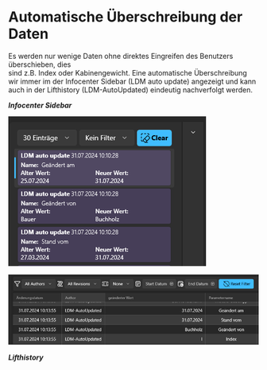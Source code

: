 # Automatische Überschreibung der Daten

Es werden nur wenige Daten ohne direktes Eingreifen des Benutzers überschieben, dies  
sind z.B. Index oder Kabinengewicht. Eine automatische Überschreibung wir immer im der Infocenter Sidebar (LDM auto update) angezeigt und kann auch in der Lifthistory (LDM-AutoUpdated) eindeutig nachverfolgt werden.

***Infocenter Sidebar***

![image](/LiftDataManager/Docs/HelpImages/image113.png)  

![image](/LiftDataManager/Docs/HelpImages/image114.png)  

***Lifthistory***
